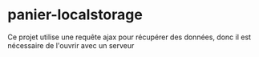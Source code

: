 # panier-localstorage
Ce projet utilise une requête ajax pour récupérer des données, donc il est nécessaire de l'ouvrir avec un serveur
